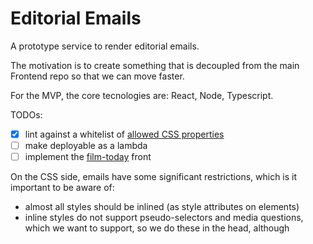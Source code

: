 # Editorial Emails

A prototype service to render editorial emails.

The motivation is to create something that is decoupled from the main Frontend
repo so that we can move faster.

For the MVP, the core tecnologies are: React, Node, Typescript.

TODOs:

-   [x] lint against a whitelist of [allowed CSS
        properties](https://www.campaignmonitor.com/css/style-element/style-in-head/)
-   [ ] make deployable as a lambda
-   [ ] implement the [film-today](https://www.theguardian.com/email/film-today)
        front

On the CSS side, emails have some significant restrictions, which is it
important to be aware of:

-   almost all styles should be inlined (as style attributes on elements)
-   inline styles do not support pseudo-selectors and media questions, which we
    want to support, so we do these in the head, although <style> in the head is
    not universally supported
-   modern layout approaches (flex/grid) are not supported so stick to _tables
    and floats_
